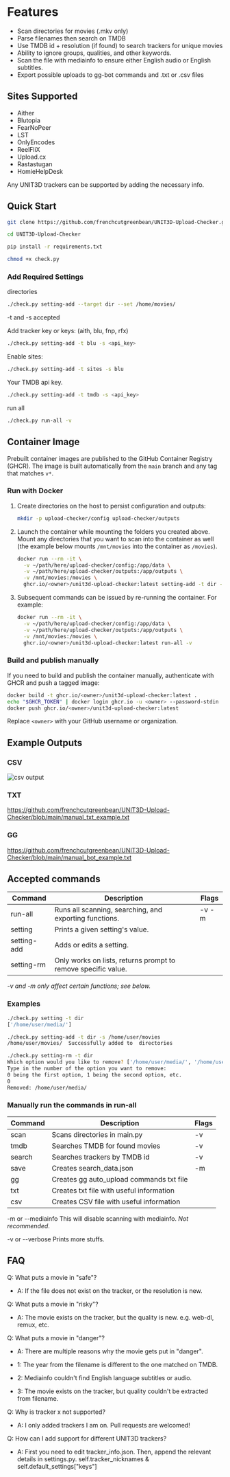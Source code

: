 # Features

- Scan directories for movies (.mkv only)
- Parse filenames then search on TMDB
- Use TMDB id + resolution (if found) to search trackers for unique movies
- Ability to ignore groups, qualities, and other keywords.
- Scan the file with mediainfo to ensure either English audio or English subtitles.
- Export possible uploads to gg-bot commands and .txt or .csv files

## Sites Supported

- Aither
- Blutopia
- FearNoPeer
- LST
- OnlyEncodes
- ReelFliX
- Upload.cx
- Rastastugan
- HomieHelpDesk

Any UNIT3D trackers can be supported by adding the necessary info.

## Quick Start

```sh
git clone https://github.com/frenchcutgreenbean/UNIT3D-Upload-Checker.git
```

```sh
cd UNIT3D-Upload-Checker
```

```sh
pip install -r requirements.txt
```

```sh
chmod +x check.py
```

### Add Required Settings

directories

```sh
./check.py setting-add --target dir --set /home/movies/
```

-t and -s accepted

Add tracker key or keys: (aith, blu, fnp, rfx)

```sh
./check.py setting-add -t blu -s <api_key>
```

Enable sites:

```sh
./check.py setting-add -t sites -s blu
```

Your TMDB api key.

```sh
./check.py setting-add -t tmdb -s <api_key>
```

run all

```sh
./check.py run-all -v
```

## Container Image

Prebuilt container images are published to the GitHub Container Registry (GHCR). The
image is built automatically from the `main` branch and any tag that matches `v*`.

### Run with Docker

1. Create directories on the host to persist configuration and outputs:

   ```sh
   mkdir -p upload-checker/config upload-checker/outputs
   ```

2. Launch the container while mounting the folders you created above. Mount any
   directories that you want to scan into the container as well (the example below
   mounts `/mnt/movies` into the container as `/movies`).

   ```sh
   docker run --rm -it \
     -v ~/path/here/upload-checker/config:/app/data \
     -v ~/path/here/upload-checker/outputs:/app/outputs \
     -v /mnt/movies:/movies \
     ghcr.io/<owner>/unit3d-upload-checker:latest setting-add -t dir -s /movies/
   ```

3. Subsequent commands can be issued by re-running the container. For example:

   ```sh
   docker run --rm -it \
     -v ~/path/here/upload-checker/config:/app/data \
     -v ~/path/here/upload-checker/outputs:/app/outputs \
     -v /mnt/movies:/movies \
     ghcr.io/<owner>/unit3d-upload-checker:latest run-all -v
   ```

### Build and publish manually

If you need to build and publish the container manually, authenticate with GHCR and
push a tagged image:

```sh
docker build -t ghcr.io/<owner>/unit3d-upload-checker:latest .
echo "$GHCR_TOKEN" | docker login ghcr.io -u <owner> --password-stdin
docker push ghcr.io/<owner>/unit3d-upload-checker:latest
```

Replace `<owner>` with your GitHub username or organization.

## Example Outputs

### CSV

![csv output](https://i.ibb.co/SmkvfV1/2024-04-03-19-38-21.png)

### TXT

<https://github.com/frenchcutgreenbean/UNIT3D-Upload-Checker/blob/main/manual_txt_example.txt>

### GG

<https://github.com/frenchcutgreenbean/UNIT3D-Upload-Checker/blob/main/manual_bot_example.txt>

## Accepted commands

| Command | Description| Flags |
|---------|------------|-------|
| run-all | Runs all scanning, searching, and exporting functions. | -v -m |
| setting | Prints a given setting's value.| |
| setting-add | Adds or edits a setting. | |
| setting-rm | Only works on lists, returns prompt to remove specific value. | |

*-v and -m only affect certain functions; see below.*

### Examples

```sh
./check.py setting -t dir
['/home/user/media/'] 
```

```sh
./check.py setting-add -t dir -s /home/user/movies
/home/user/movies/  Successfully added to  directories
```

```sh
./check.py setting-rm -t dir
Which option would you like to remove? ['/home/user/media/', '/home/user/movies/']
Type in the number of the option you want to remove:
0 being the first option, 1 being the second option, etc.
0
Removed: /home/user/media/
```

### Manually run the commands in run-all

| Command | Description | Flags |
|---------|----------|-------|
| scan | Scans directories in main.py| -v |
| tmdb | Searches TMDB for found movies| -v |
| search | Searches trackers by TMDB id|-v |
| save | Creates search_data.json| -m |
| gg | Creates gg auto_upload commands txt file| |
| txt | Creates txt file with useful information | |
| csv | Creates CSV file with useful information | |

-m or --mediainfo This will disable scanning with mediainfo. *Not recommended*.

-v or --verbose Prints more stuffs.

## FAQ

Q: What puts a movie in "safe"?

- A: If the file does not exist on the tracker, or the resolution is new.

Q: What puts a movie in "risky"?

- A: The movie exists on the tracker, but the quality is new. e.g. web-dl, remux, etc.

Q: What puts a movie in "danger"?

- A: There are multiple reasons why the movie gets put in "danger".

- 1: The year from the filename is different to the one matched on TMDB.

- 2: Mediainfo couldn't find English language subtitles or audio.

- 3: The movie exists on the tracker, but quality couldn't be extracted from filename.

Q: Why is tracker x not supported?

- A: I only added trackers I am on. Pull requests are welcomed!

Q: How can I add support for different UNIT3D trackers?

- A: First you need to edit tracker_info.json. Then, append the relevant details in settings.py. self.tracker_nicknames & self.default_settings["keys"]

